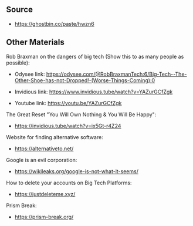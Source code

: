 ## **Source**
* https://ghostbin.co/paste/hwzn6

## **Other Materials**

Rob Braxman on the dangers of big tech (Show this to as many people as possible):

* Odysee link: https://odysee.com/@RobBraxmanTech:6/Big-Tech--The-Other-Shoe-has-not-Dropped!-(Worse-Things-Coming):0

* Invidious link: https://www.invidious.tube/watch?v=YAZurGCfZgk

* Youtube link: https://youtu.be/YAZurGCfZgk

The Great Reset "You Will Own Nothing & You Will Be Happy":

* https://invidious.tube/watch?v=ix5Gt-r4Z24

Website for finding alternative software:

* https://alternativeto.net/

Google is an evil corporation:

* https://wikileaks.org/google-is-not-what-it-seems/

How to delete your accounts on Big Tech Platforms:

* https://justdeleteme.xyz/

Prism Break:

* https://prism-break.org/